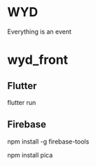 # WYD

Everything is an event

# wyd_front

## Flutter

flutter run

## Firebase
npm install -g firebase-tools

npm install pica
